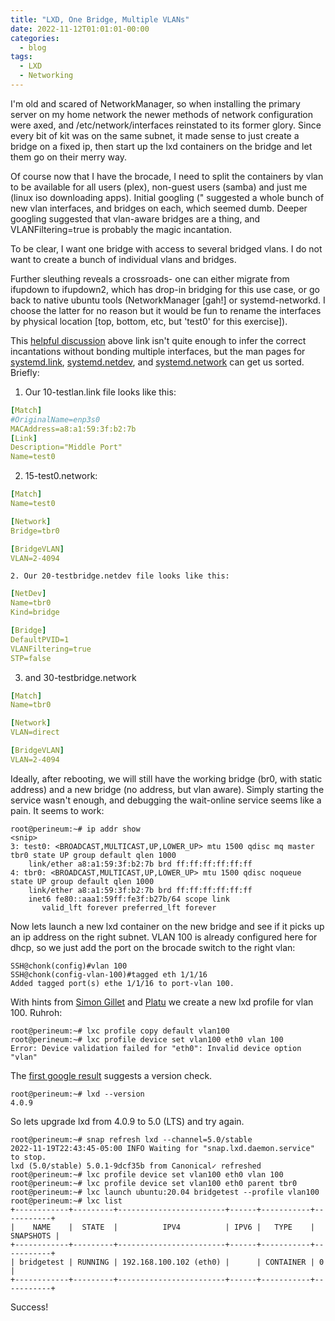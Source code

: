 ```yaml
---
title: "LXD, One Bridge, Multiple VLANs"
date: 2022-11-12T01:01:01-00:00
categories:
  - blog
tags:
  - LXD
  - Networking
---
```

I'm old and scared of NetworkManager, so when installing the primary server
on my home network the newer methods of network configuration were axed, and
/etc/network/interfaces reinstated to its former glory.  Since every bit of
kit was on the same subnet, it made sense to just create a bridge on a fixed
ip, then start up the lxd containers on the bridge and let them go on their
merry way.

Of course now that I have the brocade, I need to split the containers by
vlan to be available for all users (plex), non-guest users (samba) and just
me (linux iso downloading apps).  Initial googling (" suggested a whole bunch
of new vlan interfaces, and bridges on each, which seemed dumb.  Deeper
googling suggested that vlan-aware bridges are a thing, and
VLANFiltering=true is probably the magic incantation.

To be clear, I want one bridge with access to several bridged vlans. I do
not want to create a bunch of individual vlans and bridges.

Further sleuthing reveals a crossroads-  one can either migrate from ifupdown
to ifupdown2, which has drop-in bridging for this use case, or go back to
native ubuntu tools (NetworkManager [gah!] or systemd-networkd.  I choose
the latter for no reason but it would be fun to rename the interfaces by
physical location [top, bottom, etc, but 'test0' for this exercise]).



This [helpful
discussion](https://discuss.linuxcontainers.org/t/lxd-containers-on-a-vlan-aware-bridge/14734/2)
above link isn't quite enough to infer the correct incantations without
bonding multiple interfaces, but the man pages for [systemd.link](https://www.freedesktop.org/software/systemd/man/systemd.link.html),
[systemd.netdev](https://www.freedesktop.org/software/systemd/man/systemd.netdev.html),
and
[systemd.network](https://www.freedesktop.org/software/systemd/man/systemd.netdev.html)
can get us sorted.  Briefly:

1.  Our 10-testlan.link file looks like this:
```YAML
[Match]
#OriginalName=enp3s0
MACAddress=a8:a1:59:3f:b2:7b
[Link]
Description="Middle Port"
Name=test0
````
2. 15-test0.network:
```YAML
[Match]
Name=test0

[Network]
Bridge=tbr0

[BridgeVLAN]
VLAN=2-4094

```
    2. Our 20-testbridge.netdev file looks like this:
```YAML
[NetDev]
Name=tbr0
Kind=bridge

[Bridge]
DefaultPVID=1
VLANFiltering=true
STP=false
```
   3. and 30-testbridge.network
```YAML
[Match]
Name=tbr0

[Network]
VLAN=direct

[BridgeVLAN]
VLAN=2-4094
```

   Ideally, after rebooting, we will still have the working bridge (br0, with static
   address) and a new bridge (no address, but vlan aware).  Simply starting the
   service wasn't enough, and debugging the wait-online service seems like a
   pain.  It seems to work:

```
root@perineum:~# ip addr show
<snip>
3: test0: <BROADCAST,MULTICAST,UP,LOWER_UP> mtu 1500 qdisc mq master tbr0 state UP group default qlen 1000
    link/ether a8:a1:59:3f:b2:7b brd ff:ff:ff:ff:ff:ff
4: tbr0: <BROADCAST,MULTICAST,UP,LOWER_UP> mtu 1500 qdisc noqueue state UP group default qlen 1000
    link/ether a8:a1:59:3f:b2:7b brd ff:ff:ff:ff:ff:ff
    inet6 fe80::aaa1:59ff:fe3f:b27b/64 scope link
       valid_lft forever preferred_lft forever
```
Now lets launch a new lxd container on the new bridge and see if it picks up an
ip address on the right subnet. VLAN 100 is already configured here for dhcp, so
we just add the port on the brocade switch to the right vlan:

```
SSH@chonk(config)#vlan 100
SSH@chonk(config-vlan-100)#tagged eth 1/1/16
Added tagged port(s) ethe 1/1/16 to port-vlan 100.
```

With hints from [Simon
Gillet](https://somm15.github.io/network/vlan/lxd/2018/12/13/vlan_with_lxd.html)
and [Platu](https://gist.github.com/platu/fc0c22a42d002a00382c20e023658688) we
create a new lxd profile for vlan 100. Ruhroh:
```
root@perineum:~# lxc profile copy default vlan100
root@perineum:~# lxc profile device set vlan100 eth0 vlan 100
Error: Device validation failed for "eth0": Invalid device option "vlan"
```
The [first google
result](https://discuss.linuxcontainers.org/t/ovs-vlan-tag-with-lxd/13984/3)
suggests a version check.
```
root@perineum:~# lxd --version
4.0.9
```
So lets upgrade lxd from 4.0.9 to 5.0 (LTS) and try again.
```
root@perineum:~# snap refresh lxd --channel=5.0/stable
2022-11-19T22:43:45-05:00 INFO Waiting for "snap.lxd.daemon.service" to stop.
lxd (5.0/stable) 5.0.1-9dcf35b from Canonical✓ refreshed
root@perineum:~# lxc profile device set vlan100 eth0 vlan 100
root@perineum:~# lxc profile device set vlan100 eth0 parent tbr0
root@perineum:~# lxc launch ubuntu:20.04 bridgetest --profile vlan100
root@perineum:~# lxc list
+------------+---------+------------------------+------+-----------+-----------+
|    NAME    |  STATE  |          IPV4          | IPV6 |   TYPE    | SNAPSHOTS |
+------------+---------+------------------------+------+-----------+-----------+
| bridgetest | RUNNING | 192.168.100.102 (eth0) |      | CONTAINER | 0         |
+------------+---------+------------------------+------+-----------+-----------+
```
Success!
